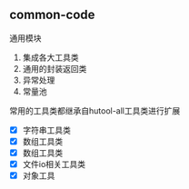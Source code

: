 ## common-code

通用模块
1. 集成各大工具类
2. 通用的封装返回类
3. 异常处理
4. 常量池

常用的工具类都继承自hutool-all工具类进行扩展
- [x] 字符串工具类
- [x] 数组工具类
- [x] 数组工具类
- [x] 文件io相关工具类
- [x] 对象工具